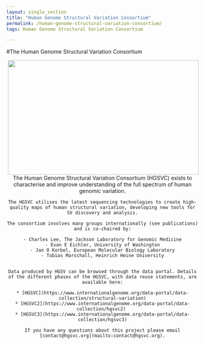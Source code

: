 ```yaml
---
layout: single_section
title: "Human Genome Structural Variation Consortium"
permalink: /human-genome-structural-variation-consortium/
tags: Human Genome Structural Variation Consortium

---
```


#The Human Genome Structural Variation Consortium

<div style="text-align: right;">
  <img src="/sites/1000genomes.org/files/images/HGSVC_logo_v5.png" width="500" height="300">
</div>

<div style="text-align: center;">
    The Human Genome Structural Variation Consortium (HGSVC) exists to characterise and improve understanding of the full spectrum of human genomic variation.

    The HGSVC utilises the latest sequencing technologies to create high-quality maps of human structural variation, developing new tools for SV discovery and analysis.

    The consortium involves many groups internationally (see publications) and is co-chaired by:

    - Charles Lee, The Jackson Laboratory for Genomic Medicine
    - Evan E Eichler, University of Washington
    - Jan O Korbel, European Molecular Biology Laboratory
    - Tobias Marschall, Heinrich Heine University


    Data produced by HGSV can be browsed through the data portal. Details of the different phases of the HGSVC, with data reuse statements, are available here:

    * [HGSVC](https://www.internationalgenome.org/data-portal/data-collection/structural-variation)
    * [HGSVC2](https://www.internationalgenome.org/data-portal/data-collection/hgsvc2) 
    * [HGSVC3](https://www.internationalgenome.org/data-portal/data-collection/hgsvc3)

    If you have any questions about this project please email [contact@hgsvc.org](mailto:contact@hgsvc.org).
</div>
